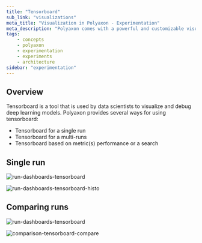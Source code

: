 ```yaml
---
title: "Tensorboard"
sub_link: "visualizations"
meta_title: "Visualization in Polyaxon - Experimentation"
meta_description: "Polyaxon comes with a powerful and customizable visualization system for driving visualization in the dashboard or programmatically."
tags:
    - concepts
    - polyaxon
    - experimentation
    - experiments
    - architecture
sidebar: "experimentation"
---
```


## Overview

Tensorboard is a tool that is used by data scientists to visualize and debug deep learning models. Polyaxon provides several ways for using tensorboard:

 * Tensorboard for a single run
 * Tensorboard for a multi-runs
 * Tensorboard based on metric(s) performance or a search

## Single run

![run-dashboards-tensorboard](../../../../content/images/dashboard/runs/dashboards-tensorboard.png)

![run-dashboards-tensorboard-histo](../../../../content/images/dashboard/runs/dashboards-tensorboard-histo.png)

## Comparing runs

![run-dashboards-tensorboard](../../../../content/images/dashboard/comparison/tensorboard.png)

![comparison-tensorboard-compare](../../../../content/images/dashboard/comparison/tensorboard-compare.png)
